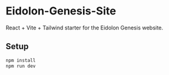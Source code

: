# Eidolon-Genesis-Site

React + Vite + Tailwind starter for the Eidolon Genesis website.

## Setup
```bash
npm install
npm run dev

